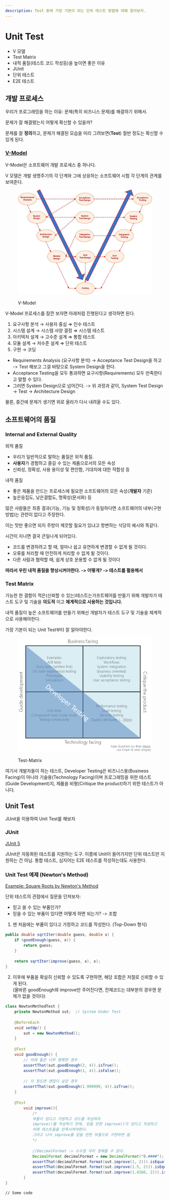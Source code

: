 ```yaml
---
description: Test 중에 가장 기본이 되는 단위 테스트 방법에 대해 알아보자.
---
```


# Unit Test

* V 모델
* Test Matrix
* 내적 품질(테스트 코드 작성등)을 높이면 좋은 이유
* JUnit
* 단위 테스트
* E2E 테스트

## 개발 프로세스

우리가 프로그래밍을 하는 이유: 문제(특히 비즈니스 문제)를 해결하기 위해서.

문제가 잘 해결됐는지 어떻게 확신할 수 있을까?&#x20;

문제를 잘 **정의**하고, 문제가 해결된 모습을 미리 그려보면(**Test**) 절반 정도는 확신할 수 있게 된다.

### [V-Model](https://ko.wikipedia.org/wiki/V\_%EB%AA%A8%EB%8D%B8)

V-Model은 소프트웨어 개발 프로세스 중 하나다.

V 모델은 개발 생명주기의 각 단계와 그에 상응하는 소프트웨어 시험 각 단계의 관계를 보여준다.

<figure><img src="../../.gitbook/assets/V-model.jpg" alt=""><figcaption><p>V-Model</p></figcaption></figure>

V-Model 프로세스를 잠깐 보자면 아래처럼 진행된다고 생각하면 된다.

1. 요구사항 분석 → 사용자 중심 ⇒ 인수 테스트
2. 시스템 설계 → 시스템 사양 결정 ⇒ 시스템 테스트
3. 아키텍처 설계 → 고수준 설계 ⇒ 통합 테스트
4. 모듈 설계 → 저수준 설계 ⇒ 단위 테스트
5. 구현 → 코딩

* Requirements Analysis (요구사항 분석) -> Acceptance Test Design을 하고 -> Test 해보고 그걸 바탕으로 System Design을 한다.
* Acceptance Testing을 모두 통과하면 요구사항(Requirements) 모두 만족한다고 말할 수 있다.
* 그러면 System Design으로 넘어간다. -> 위 과정과 같이, System Test Design -> Test -> Architecture Design

물론, 중간에 문제가 생기면 위로 올라가 다시 내려올 수도 있다.



## 소프트웨어의 품질

### Internal and External Quality

외적 품질

* 우리가 일반적으로 말하는 품질은 외적 품질.
* **사용자**가 경험하고 즐길 수 있는 제품으로서의 모든 속성
* 신뢰성, 정확성, 사용 용이성 및 편안함, 기대치에 대한 적합성 등

내적 품질

* 좋은 제품을 만드는 프로세스에 필요한 소프트웨어의 모든 속성(**개발자** 기준)
* 높은응집도, 낮은결합도, 명확성(문서화) 등

많은 사람들은 최종 결과(기능, 기능 및 정확성)가 동일하다면 소프트웨어의 내부(구현 방법)는 관련이 없다고 주장한다.

이는 맛만 좋으면 되지 주방이 깨끗할 필요가 있냐고 항변하는 식당의 예시와 똑같다.

시간이 지나면 결국 큰일나게 되어있다.&#x20;

* 코드를 변경하려고 할 때, 얼마나 쉽고 유연하게 변경할 수 없게 될 것이다.
* 오류를 처리할 때 안전하게 처리할 수 없게 될 것이다.
* 다른 사람과 협력할 때, 쉽게 상호 운용할 수 없게 될 것이다

**따라서 우린 내적 품질을 향상시켜야한다. -> 어떻게? -> 테스트를 활용해서**

### Test Matrix

가능한 한 결함이 적은(신뢰할 수 있는)테스트는가프트웨어를 만들기 위해 개발자가 테스트 도구 및 기술을 **의도적** 이고 **체계적으로 사용하는 것입니다.**

내적 품질이 높은 소프트웨어를 만들기 위해선 개발자가 테스트 도구 및 기술을 체계적으로 사용해야한다.

가장 기본이 되는 Unit Test부터 잘 알아야한다.

<figure><img src="../../.gitbook/assets/test-matrix.jpg" alt=""><figcaption><p>Test-Matrix</p></figcaption></figure>

여기서 개발자들이 하는 테스트, Developer Testing은 비즈니스용(Business Facing)이 아니라 기술용(Technology Facing)이며 프로그래밍을 위한 테스트(Guide Development)지, 제품을 비평(Critique the product)하기 위한 테스트가 아니다.

## Unit Test

JUnit을 이용하여 Unit Test를 해보자

### JUnit

[JUnit 5](https://junit.org/)

JUnit은 자동화된 테스트를 지원하는 도구. 이름에 Unit이 들어가지만 단위 테스트만 지원하는 건 아님. 통합 테스트, 심지어는 E2E 테스트를 작성하는데도 사용한다.

### Unit Test 예제 (Newton's Method)

[Example: Square Roots by Newton's Method](https://mitp-content-server.mit.edu/books/content/sectbyfn/books\_pres\_0/6515/sicp.zip/full-text/book/book-Z-H-10.html#%\_sec\_1.1.7)

단위 테스트의 관점에서 질문을 던져보자:

* 믿고 쓸 수 있는 부품인가?
* 믿을 수 있는 부품이 있다면 어떻게 하면 되는가? -> 조합

1. 맨 처음에는 부품이 있다고 가정하고 코드를 작성한다. (Top-Down 형식)

```java
public double sqrtIter(double guess, double x) {
	if (goodEnough(guess, x)) {
		return guess;
	}
	
	return sqrtIter(improve(guess, x), x);
}
```

2. 이후에 부품을 확실히 신뢰할 수 있도록 구현하면, 해당 조합은 저절로 신뢰할 수 있게 된다.\
   (올바른 goodEnough와 improve만 주어진다면, 전체코드는 대부분의 경우엔 문제가 없을 것이다)

```java
class NewtonMethodTest {
	private NewtonMethod sut;  // System Under Test
	
	@BeforeEach
	void setUp() {
		sut = new NewtonMethod();
	}
	
	@Test
	void goodEnough() {
		// 아래 둘은 너무 명확한 경우
		assertThat(sut.goodEnough(2, 4)).isTrue();
		assertThat(sut.goodEnough(1, 4)).isFalse();
	
		// 이 정도면 괜찮다 싶은 경우
		assertThat(sut.goodEnough(1.999999, 4)).isTrue();
	}
	
	@Test
        void improve(){
	        /*
	        부품이 있다고 가정하고 코드를 작성하자
	        improve()를 작성하기 전에, 믿을 만한 improve()가 있다고 작성하고
	        아래 테스트들을 만족시켜야한다.
	        그러고 나서 improve를 믿을 만한 부품으로 구현하면 됨
	        */
	
	        //DecimalFormat -> 소수점 자리 정해줄 수 있다.
	        DecimalFormat decimalFormat = new DecimalFormat("0.####");
	        assertThat(decimalFormat.format(sut.improve(1, 2))).isEqualTo("1.5");
	        assertThat(decimalFormat.format(sut.improve(1.5, 2))).isEqualTo("1.4167");
	        assertThat(decimalFormat.format(sut.improve(1.4166, 2))).isEqualTo("1.4142");
        }
}
```

```
// Some code
```







